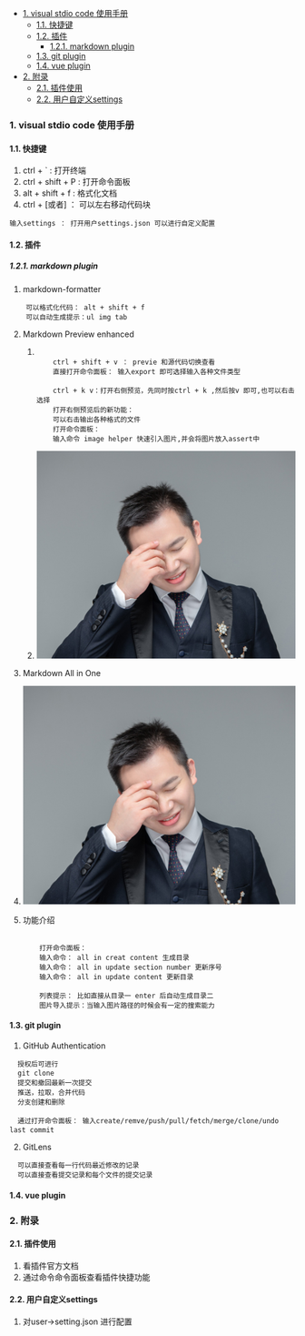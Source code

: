 - [1. visual stdio code 使用手册](#1-visual-stdio-code-使用手册)
  - [1.1. 快捷键](#11-快捷键)
  - [1.2. 插件](#12-插件)
    - [1.2.1. markdown plugin](#121-markdown-plugin)
  - [1.3. git plugin](#13-git-plugin)
  - [1.4. vue plugin](#14-vue-plugin)
- [2. 附录](#2-附录)
  - [2.1. 插件使用](#21-插件使用)
  - [2.2. 用户自定义settings](#22-用户自定义settings)

### 1. visual stdio code 使用手册

#### 1.1. 快捷键

1. ctrl + ` : 打开终端
2. ctrl + shift + P : 打开命令面板
3. alt + shift + f : 格式化文档
4. ctrl + [或者] ： 可以左右移动代码块

``` code
输入settings ： 打开用户settings.json 可以进行自定义配置

```

#### 1.2. 插件

##### 1.2.1. markdown plugin

1. markdown-formatter

``` code
    可以格式化代码： alt + shift + f
    可以自动生成提示：ul img tab
```

2. Markdown Preview enhanced
  
   1. 
      ``` code

          ctrl + shift + v ： previe 和源代码切换查看
          直接打开命令面板： 输入export 即可选择输入各种文件类型

          ctrl + k v：打开右侧预览，先同时按ctrl + k ,然后按v 即可,也可以右击选择
          打开右侧预览后的新功能：    
          可以右击输出各种格式的文件
          打开命令面板： 
          输入命令 image helper 快速引入图片,并会将图片放入assert中
      ```
   2. ![GetImage](/assets/GetImage.jpg)
  
3. Markdown All in One
  
  1. ![img](../assets/GetImage.jpg)
  2. 功能介绍
      ``` code

          打开命令面板： 
          输入命令： all in creat content 生成目录
          输入命令： all in update section number 更新序号
          输入命令： all in update content 更新目录
          
          列表提示： 比如直接从目录一 enter 后自动生成目录二
          图片导入提示：当输入图片路径的时候会有一定的搜索能力
      ```

#### 1.3. git plugin

1. GitHub Authentication

``` code
  授权后可进行
  git clone
  提交和撤回最新一次提交
  推送，拉取，合并代码
  分支创建和删除

  通过打开命令面板： 输入create/remve/push/pull/fetch/merge/clone/undo last commit
```

2. GitLens

``` code
  可以直接查看每一行代码最近修改的记录
  可以直接查看提交记录和每个文件的提交记录

```

#### 1.4. vue plugin

### 2. 附录

#### 2.1. 插件使用

1. 看插件官方文档
2. 通过命令命令面板查看插件快捷功能 

#### 2.2. 用户自定义settings

1. 对user->setting.json 进行配置
